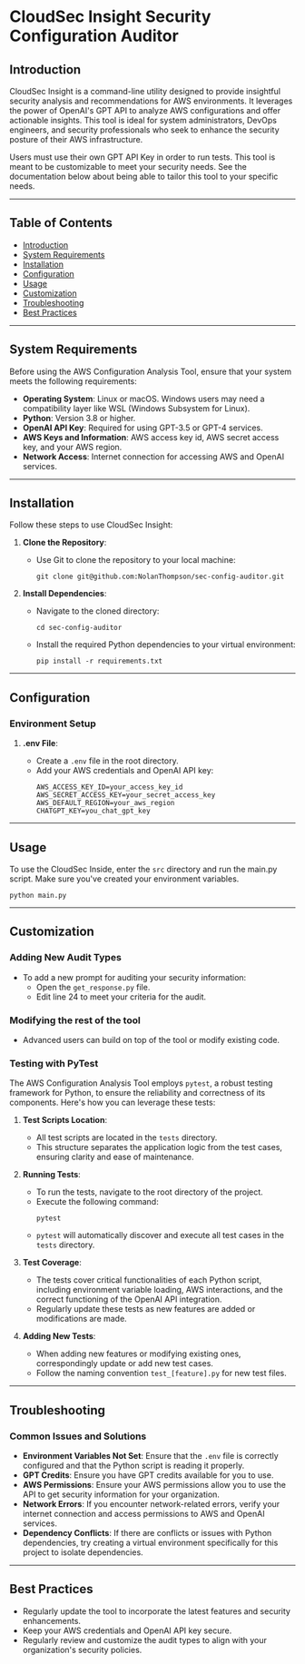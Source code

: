 # CloudSec Insight Security Configuration Auditor

## Introduction

CloudSec Insight is a command-line utility designed to provide insightful security analysis and recommendations for AWS environments. It leverages the power of OpenAI's GPT API to analyze AWS configurations and offer actionable insights. This tool is ideal for system administrators, DevOps engineers, and security professionals who seek to enhance the security posture of their AWS infrastructure.

Users must use their own GPT API Key in order to run tests. This tool is meant to be customizable to meet your security needs. See the documentation below about being able to tailor this tool to your specific needs.

---

## Table of Contents

- [Introduction](#introduction)
- [System Requirements](#system-requirements)
- [Installation](#installation)
- [Configuration](#configuration)
- [Usage](#usage)
- [Customization](#customization)
- [Troubleshooting](#troubleshooting)
- [Best Practices](#best-practices)

---

## System Requirements

Before using the AWS Configuration Analysis Tool, ensure that your system meets the following requirements:

- **Operating System**: Linux or macOS. Windows users may need a compatibility layer like WSL (Windows Subsystem for Linux).
- **Python**: Version 3.8 or higher.
- **OpenAI API Key**: Required for using GPT-3.5 or GPT-4 services.
- **AWS Keys and Information**: AWS access key id, AWS secret access key, and your AWS region.
- **Network Access**: Internet connection for accessing AWS and OpenAI services.

---

## Installation

Follow these steps to use CloudSec Insight:

1. **Clone the Repository**:

   - Use Git to clone the repository to your local machine:
     ```
     git clone git@github.com:NolanThompson/sec-config-auditor.git
     ```

2. **Install Dependencies**:

   - Navigate to the cloned directory:
     ```
     cd sec-config-auditor
     ```
   - Install the required Python dependencies to your virtual environment:
     ```
     pip install -r requirements.txt
     ```

---

## Configuration

### Environment Setup

1. **.env File**:

   - Create a `.env` file in the root directory.
   - Add your AWS credentials and OpenAI API key:
     ```
     AWS_ACCESS_KEY_ID=your_access_key_id
     AWS_SECRET_ACCESS_KEY=your_secret_access_key
     AWS_DEFAULT_REGION=your_aws_region
     CHATGPT_KEY=you_chat_gpt_key
     ```

---

## Usage

To use the CloudSec Inside, enter the `src` directory and run the main.py script. Make sure you've created your environment variables.

```
python main.py
```

---

## Customization

### Adding New Audit Types

- To add a new prompt for auditing your security information:
  - Open the `get_response.py` file.
  - Edit line 24 to meet your criteria for the audit.

### Modifying the rest of the tool

- Advanced users can build on top of the tool or modify existing code.

### Testing with PyTest

The AWS Configuration Analysis Tool employs `pytest`, a robust testing framework for Python, to ensure the reliability and correctness of its components. Here's how you can leverage these tests:

1. **Test Scripts Location**:

   - All test scripts are located in the `tests` directory.
   - This structure separates the application logic from the test cases, ensuring clarity and ease of maintenance.

2. **Running Tests**:

   - To run the tests, navigate to the root directory of the project.
   - Execute the following command:
     ```
     pytest
     ```
   - `pytest` will automatically discover and execute all test cases in the `tests` directory.

3. **Test Coverage**:

   - The tests cover critical functionalities of each Python script, including environment variable loading, AWS interactions, and the correct functioning of the OpenAI API integration.
   - Regularly update these tests as new features are added or modifications are made.

4. **Adding New Tests**:
   - When adding new features or modifying existing ones, correspondingly update or add new test cases.
   - Follow the naming convention `test_[feature].py` for new test files.

---

## Troubleshooting

### Common Issues and Solutions

- **Environment Variables Not Set**: Ensure that the `.env` file is correctly configured and that the Python script is reading it properly.
- **GPT Credits**: Ensure you have GPT credits available for you to use.
- **AWS Permissions**: Ensure your AWS permissions allow you to use the API to get security information for your organization.
- **Network Errors**: If you encounter network-related errors, verify your internet connection and access permissions to AWS and OpenAI services.
- **Dependency Conflicts**: If there are conflicts or issues with Python dependencies, try creating a virtual environment specifically for this project to isolate dependencies.

---

## Best Practices

- Regularly update the tool to incorporate the latest features and security enhancements.
- Keep your AWS credentials and OpenAI API key secure.
- Regularly review and customize the audit types to align with your organization's security policies.
